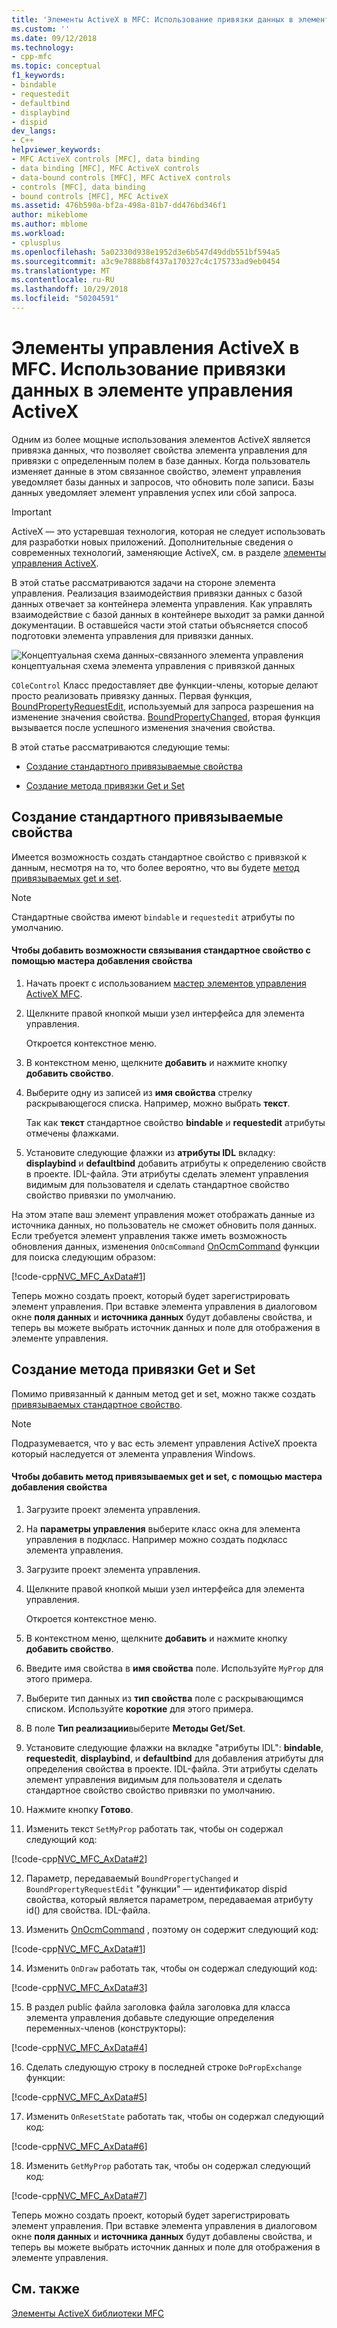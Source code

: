 ```yaml
---
title: 'Элементы ActiveX в MFC: Использование привязки данных в элемент управления ActiveX | Документация Майкрософт'
ms.custom: ''
ms.date: 09/12/2018
ms.technology:
- cpp-mfc
ms.topic: conceptual
f1_keywords:
- bindable
- requestedit
- defaultbind
- displaybind
- dispid
dev_langs:
- C++
helpviewer_keywords:
- MFC ActiveX controls [MFC], data binding
- data binding [MFC], MFC ActiveX controls
- data-bound controls [MFC], MFC ActiveX controls
- controls [MFC], data binding
- bound controls [MFC], MFC ActiveX
ms.assetid: 476b590a-bf2a-498a-81b7-dd476bd346f1
author: mikeblome
ms.author: mblome
ms.workload:
- cplusplus
ms.openlocfilehash: 5a02330d938e1952d3e6b547d49ddb551bf594a5
ms.sourcegitcommit: a3c9e7888b8f437a170327c4c175733ad9eb0454
ms.translationtype: MT
ms.contentlocale: ru-RU
ms.lasthandoff: 10/29/2018
ms.locfileid: "50204591"
---
```

# <a name="mfc-activex-controls-using-data-binding-in-an-activex-control"></a>Элементы управления ActiveX в MFC. Использование привязки данных в элементе управления ActiveX

Одним из более мощные использования элементов ActiveX является привязка данных, что позволяет свойства элемента управления для привязки с определенным полем в базе данных. Когда пользователь изменяет данные в этом связанное свойство, элемент управления уведомляет базы данных и запросов, что обновить поле записи. Базы данных уведомляет элемент управления успех или сбой запроса.

>[!IMPORTANT]
> ActiveX — это устаревшая технология, которая не следует использовать для разработки новых приложений. Дополнительные сведения о современных технологий, заменяющие ActiveX, см. в разделе [элементы управления ActiveX](activex-controls.md).

В этой статье рассматриваются задачи на стороне элемента управления. Реализация взаимодействия привязки данных с базой данных отвечает за контейнера элемента управления. Как управлять взаимодействие с базой данных в контейнере выходит за рамки данной документации. В оставшейся части этой статьи объясняется способ подготовки элемента управления для привязки данных.

![Концептуальная схема данных&#45;связанного элемента управления](../mfc/media/vc374v1.gif "vc374v1") концептуальная схема элемента управления с привязкой данных

`COleControl` Класс предоставляет две функции-члены, которые делают просто реализовать привязку данных. Первая функция, [BoundPropertyRequestEdit](../mfc/reference/colecontrol-class.md#boundpropertyrequestedit), используемый для запроса разрешения на изменение значения свойства. [BoundPropertyChanged](../mfc/reference/colecontrol-class.md#boundpropertychanged), вторая функция вызывается после успешного изменения значения свойства.

В этой статье рассматриваются следующие темы:

- [Создание стандартного привязываемые свойства](#vchowcreatingbindablestockproperty)

- [Создание метода привязки Get и Set](#vchowcreatingbindablegetsetmethod)

##  <a name="vchowcreatingbindablestockproperty"></a> Создание стандартного привязываемые свойства

Имеется возможность создать стандартное свойство с привязкой к данным, несмотря на то, что более вероятно, что вы будете [метод привязываемых get и set](#vchowcreatingbindablegetsetmethod).

> [!NOTE]
>  Стандартные свойства имеют `bindable` и `requestedit` атрибуты по умолчанию.

#### <a name="to-add-a-bindable-stock-property-using-the-add-property-wizard"></a>Чтобы добавить возможности связывания стандартное свойство с помощью мастера добавления свойства

1. Начать проект с использованием [мастер элементов управления ActiveX MFC](../mfc/reference/mfc-activex-control-wizard.md).

1. Щелкните правой кнопкой мыши узел интерфейса для элемента управления.

   Откроется контекстное меню.

1. В контекстном меню, щелкните **добавить** и нажмите кнопку **добавить свойство**.

1. Выберите одну из записей из **имя свойства** стрелку раскрывающегося списка. Например, можно выбрать **текст**.

   Так как **текст** стандартное свойство **bindable** и **requestedit** атрибуты отмечены флажками.

1. Установите следующие флажки из **атрибуты IDL** вкладку: **displaybind** и **defaultbind** добавить атрибуты к определению свойств в проекте. IDL-файла. Эти атрибуты сделать элемент управления видимым для пользователя и сделать стандартное свойство свойство привязки по умолчанию.

На этом этапе ваш элемент управления может отображать данные из источника данных, но пользователь не сможет обновить поля данных. Если требуется элемент управления также иметь возможность обновления данных, изменения `OnOcmCommand` [OnOcmCommand](../mfc/mfc-activex-controls-subclassing-a-windows-control.md) функции для поиска следующим образом:

[!code-cpp[NVC_MFC_AxData#1](../mfc/codesnippet/cpp/mfc-activex-controls-using-data-binding-in-an-activex-control_1.cpp)]

Теперь можно создать проект, который будет зарегистрировать элемент управления. При вставке элемента управления в диалоговом окне **поля данных** и **источника данных** будут добавлены свойства, и теперь вы можете выбрать источник данных и поле для отображения в элементе управления.

##  <a name="vchowcreatingbindablegetsetmethod"></a> Создание метода привязки Get и Set

Помимо привязанный к данным метод get и set, можно также создать [привязываемых стандартное свойство](#vchowcreatingbindablestockproperty).

> [!NOTE]
>  Подразумевается, что у вас есть элемент управления ActiveX проекта который наследуется от элемента управления Windows.

#### <a name="to-add-a-bindable-getset-method-using-the-add-property-wizard"></a>Чтобы добавить метод привязываемых get и set, с помощью мастера добавления свойства

1. Загрузите проект элемента управления.

1. На **параметры управления** выберите класс окна для элемента управления в подкласс. Например можно создать подкласс элемента управления.

1. Загрузите проект элемента управления.

1. Щелкните правой кнопкой мыши узел интерфейса для элемента управления.

   Откроется контекстное меню.

1. В контекстном меню, щелкните **добавить** и нажмите кнопку **добавить свойство**.

1. Введите имя свойства в **имя свойства** поле. Используйте `MyProp` для этого примера.

1. Выберите тип данных из **тип свойства** поле с раскрывающимся списком. Используйте **короткие** для этого примера.

1. В поле **Тип реализации**выберите **Методы Get/Set**.

9. Установите следующие флажки на вкладке "атрибуты IDL": **bindable**, **requestedit**, **displaybind**, и **defaultbind** для добавления атрибуты для определения свойства в проекте. IDL-файла. Эти атрибуты сделать элемент управления видимым для пользователя и сделать стандартное свойство свойство привязки по умолчанию.

10. Нажмите кнопку **Готово**.

11. Изменить текст `SetMyProp` работать так, чтобы он содержал следующий код:

   [!code-cpp[NVC_MFC_AxData#2](../mfc/codesnippet/cpp/mfc-activex-controls-using-data-binding-in-an-activex-control_2.cpp)]

12. Параметр, передаваемый `BoundPropertyChanged` и `BoundPropertyRequestEdit` "функции" — идентификатор dispid свойства, который является параметром, передаваемая атрибуту id() для свойства. IDL-файла.

13. Изменить [OnOcmCommand](../mfc/mfc-activex-controls-subclassing-a-windows-control.md) , поэтому он содержит следующий код:

   [!code-cpp[NVC_MFC_AxData#1](../mfc/codesnippet/cpp/mfc-activex-controls-using-data-binding-in-an-activex-control_1.cpp)]

14. Изменить `OnDraw` работать так, чтобы он содержал следующий код:

   [!code-cpp[NVC_MFC_AxData#3](../mfc/codesnippet/cpp/mfc-activex-controls-using-data-binding-in-an-activex-control_3.cpp)]

15. В раздел public файла заголовка файла заголовка для класса элемента управления добавьте следующие определения переменных-членов (конструкторы):

   [!code-cpp[NVC_MFC_AxData#4](../mfc/codesnippet/cpp/mfc-activex-controls-using-data-binding-in-an-activex-control_4.h)]

16. Сделать следующую строку в последней строке `DoPropExchange` функции:

   [!code-cpp[NVC_MFC_AxData#5](../mfc/codesnippet/cpp/mfc-activex-controls-using-data-binding-in-an-activex-control_5.cpp)]

17. Изменить `OnResetState` работать так, чтобы он содержал следующий код:

   [!code-cpp[NVC_MFC_AxData#6](../mfc/codesnippet/cpp/mfc-activex-controls-using-data-binding-in-an-activex-control_6.cpp)]

18. Изменить `GetMyProp` работать так, чтобы он содержал следующий код:

   [!code-cpp[NVC_MFC_AxData#7](../mfc/codesnippet/cpp/mfc-activex-controls-using-data-binding-in-an-activex-control_7.cpp)]

Теперь можно создать проект, который будет зарегистрировать элемент управления. При вставке элемента управления в диалоговом окне **поля данных** и **источника данных** будут добавлены свойства, и теперь вы можете выбрать источник данных и поле для отображения в элементе управления.

## <a name="see-also"></a>См. также

[Элементы ActiveX библиотеки MFC](../mfc/mfc-activex-controls.md)

